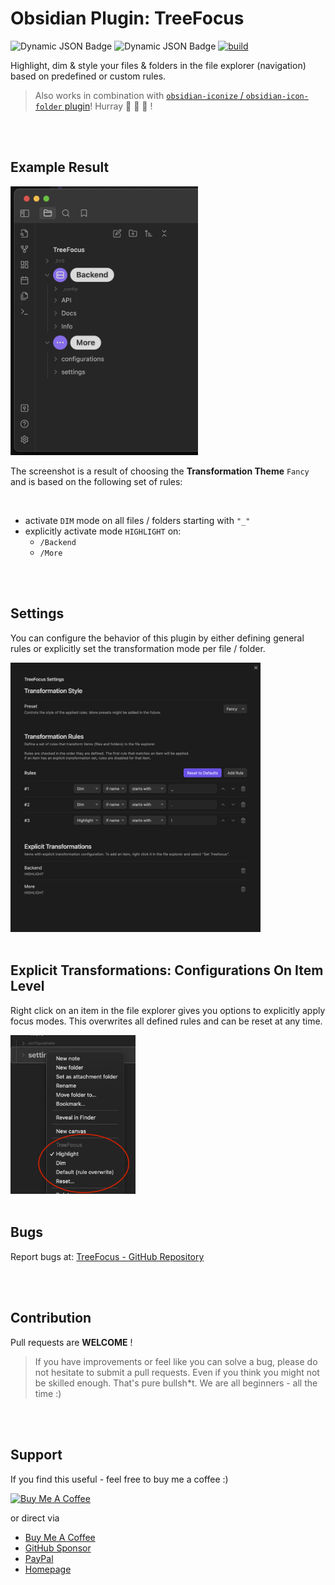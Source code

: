 # Obsidian Plugin: TreeFocus

![Dynamic JSON
Badge](https://img.shields.io/badge/dynamic/json?url=https%3A%2F%2Fraw.githubusercontent.com%2FiOSonntag%2Fobsidian-plugin-treefocus%2Fmaster%2Fpackage.json&query=%24.version&label=v)
![Dynamic JSON Badge](https://img.shields.io/badge/dynamic/json?url=https%3A%2F%2Fraw.githubusercontent.com%2FiOSonntag%2Fobsidian-plugin-treefocus%2Fmaster%2Ftsconfig.json&query=%24.compilerOptions.strict&label=strict%20TypeScript&color=green)
[![build](https://github.com/iOSonntag/obsidian-plugin-treefocus/actions/workflows/release.yml/badge.svg?branch=master)](https://github.com/iOSonntag/obsidian-plugin-treefocus/actions/workflows/release.yml)



Highlight, dim & style your files & folders in the file explorer (navigation)
based on predefined or custom rules.

> Also works in combination with [`obsidian-iconize` / `obsidian-icon-folder` plugin](https://github.com/FlorianWoelki/obsidian-iconize)! Hurray 🕺 🎊 🎉 !

<br/>
<br/>

## Example Result
<img src="resources/treefocus_01.png?raw=true" width="300">

<br/>

The screenshot is a result of choosing the **Transformation Theme** `Fancy` and is
based on the following set of rules:

<br/>

- activate `DIM` mode on all files / folders starting with `"_"`
- explicitly activate mode `HIGHLIGHT` on:
  - `/Backend`
  - `/More`


<br/>
<br/>

## Settings

You can configure the behavior of this plugin by either defining general rules
or explicitly set the transformation mode per file / folder.

<img src="resources/settings_01.png?raw=true" width="400">


<br/>
<br/>

## Explicit Transformations: Configurations On Item Level

Right click on an item in the file explorer gives you options to explicitly
apply focus modes. This overwrites all defined rules and can be reset at any time.

<img src="resources/context_menu_01.png?raw=true" width="200">


<br/>
<br/>

## Bugs

Report bugs at: [TreeFocus - GitHub Repository](https://github.com/iOSonntag/obsidian-plugin-treefocus/issues)


<br/>
<br/>

## Contribution

Pull requests are **WELCOME** !

> If you have improvements or feel like you can solve a bug, please do not
> hesitate to submit a pull requests. Even if you think you might not be skilled
> enough. That's pure bullsh*t. We are all beginners - all the time :)

<br/>
<br/>

## Support

If you find this useful - feel free to buy me a coffee :)

<a href="https://www.buymeacoffee.com/iOSonntag" target="_blank"><img
src="https://cdn.buymeacoffee.com/buttons/v2/default-yellow.png" alt="Buy Me A
Coffee" style="height: 60px !important;width: 217px !important;" ></a>

or direct via
- [Buy Me A Coffee](https://www.buymeacoffee.com/iOSonntag)
- [GitHub Sponsor](https://github.com/sponsors/iOSonntag)
- [PayPal](https://paypal.com/paypalme/iOSonntag/20)
- [Homepage](https://iOSonntag.com/buy-me-a-coffe)